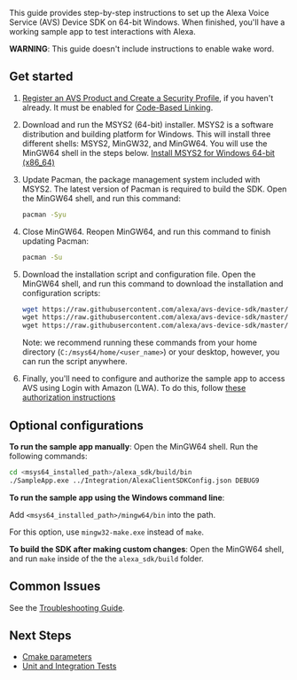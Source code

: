 This guide provides step-by-step instructions to set up the Alexa Voice Service (AVS) Device SDK on 64-bit Windows. When finished, you'll have a working sample app to test interactions with Alexa.

**WARNING**: This guide doesn't include instructions to enable wake word.

## Get started

1. [Register an AVS Product and Create a Security Profile](https://github.com/alexa/avs-device-sdk/wiki/Create-Security-Profile), if you haven't already. It must be enabled for [Code-Based Linking](https://developer.amazon.com/docs/alexa-voice-service/code-based-linking-other-platforms.html#step1).

2. Download and run the MSYS2 (64-bit) installer. MSYS2 is a software distribution and building platform for Windows. This will install three different shells: MSYS2, MinGW32, and MinGW64. You will use the MinGW64 shell in the steps below.
[Install MSYS2 for Windows 64-bit (x86_64)](http://www.msys2.org/)

3. Update Pacman, the package management system included with MSYS2. The latest version of Pacman is required to build the SDK. Open the MinGW64 shell, and run this command:

    ```sh
    pacman -Syu
    ```

4. Close MinGW64. Reopen MinGW64, and run this command to finish updating Pacman:

    ```sh
    pacman -Su
    ```

5. Download the installation script and configuration file. Open the MinGW64 shell, and run this command to download the installation and configuration scripts:
    ```sh
    wget https://raw.githubusercontent.com/alexa/avs-device-sdk/master/tools/Install/setup.sh \
    wget https://raw.githubusercontent.com/alexa/avs-device-sdk/master/tools/Install/genConfig.sh \
    wget https://raw.githubusercontent.com/alexa/avs-device-sdk/master/tools/Install/mingw.sh
    ```
    Note: we recommend running these commands from your home directory (`C:/msys64/home/<user_name>`) or your desktop, however, you can run the script anywhere.

6. Finally, you'll need to configure and authorize the sample app to access AVS using Login with Amazon (LWA). To do this, follow [these authorization instructions](https://github.com/alexa/avs-device-sdk/wiki/Authorization#Windows)

## Optional configurations

**To run the sample app manually**:
Open the MinGW64 shell.
Run the following commands:
```sh
cd <msys64_installed_path>/alexa_sdk/build/bin
./SampleApp.exe ../Integration/AlexaClientSDKConfig.json DEBUG9
```
**To run the sample app using the Windows command line**:

Add `<msys64_installed_path>/mingw64/bin` into the path.

For this option, use `mingw32-make.exe` instead of `make`.

**To build the SDK after making custom changes**:
Open the MinGW64 shell, and run `make` inside of the the `alexa_sdk/build` folder.

## Common Issues

See the [Troubleshooting Guide](https://github.com/alexa/avs-device-sdk/wiki/Troubleshooting-Guide).

## Next Steps

* [Cmake parameters](https://github.com/alexa/avs-device-sdk/wiki/cmake-options)
* [Unit and Integration Tests](https://github.com/alexa/avs-device-sdk/wiki/Unit-and-Integration-Tests)  
